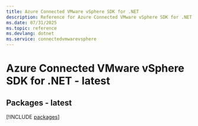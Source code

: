 ```yaml
---
title: Azure Connected VMware vSphere SDK for .NET
description: Reference for Azure Connected VMware vSphere SDK for .NET
ms.date: 07/31/2025
ms.topic: reference
ms.devlang: dotnet
ms.service: connectedvmwarevsphere
---
```

# Azure Connected VMware vSphere SDK for .NET - latest
## Packages - latest
[!INCLUDE [packages](connected-vmware-vsphere-index.md)]